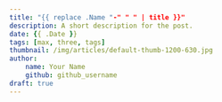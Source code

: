 ```yaml
---
title: "{{ replace .Name "-" " " | title }}"
description: A short description for the post.
date: {{ .Date }}
tags: [max, three, tags]
thumbnail: /img/articles/default-thumb-1200-630.jpg
author:
    name: Your Name
    github: github_username
draft: true
---
```


